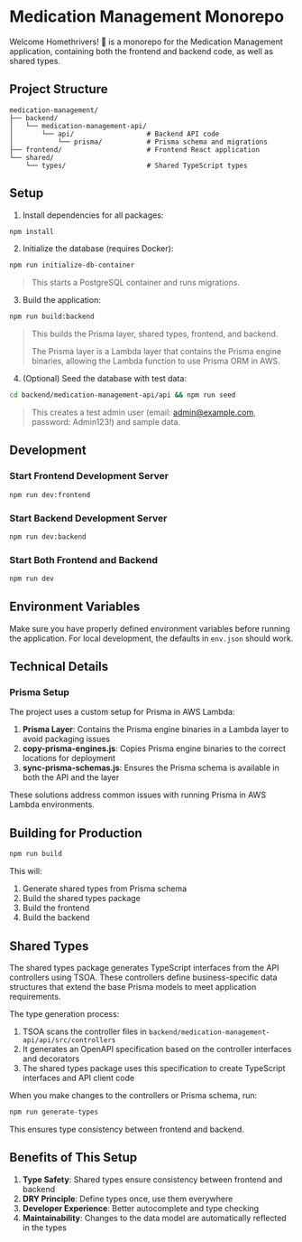 # Medication Management Monorepo

Welcome Homethrivers! 👋 is a monorepo for the Medication Management application, containing both the frontend and backend code, as well as shared types.

## Project Structure

```
medication-management/
├── backend/
│   └── medication-management-api/
│       └── api/                  # Backend API code
│           └── prisma/           # Prisma schema and migrations
├── frontend/                     # Frontend React application
└── shared/
    └── types/                    # Shared TypeScript types
```

## Setup

1. Install dependencies for all packages:

```bash
npm install
```

2. Initialize the database (requires Docker):

```bash
npm run initialize-db-container
```
> This starts a PostgreSQL container and runs migrations.

3. Build the application:

```bash
npm run build:backend
```
> This builds the Prisma layer, shared types, frontend, and backend.
> 
> The Prisma layer is a Lambda layer that contains the Prisma engine binaries, allowing the Lambda function to use Prisma ORM in AWS.

4. (Optional) Seed the database with test data:

```bash
cd backend/medication-management-api/api && npm run seed
```
> This creates a test admin user (email: admin@example.com, password: Admin123!) and sample data.

## Development

### Start Frontend Development Server

```bash
npm run dev:frontend
```

### Start Backend Development Server

```bash
npm run dev:backend
```

### Start Both Frontend and Backend

```bash
npm run dev
```

## Environment Variables

Make sure you have properly defined environment variables before running the application. For local development, the defaults in `env.json` should work.

## Technical Details

### Prisma Setup

The project uses a custom setup for Prisma in AWS Lambda:

1. **Prisma Layer**: Contains the Prisma engine binaries in a Lambda layer to avoid packaging issues
2. **copy-prisma-engines.js**: Copies Prisma engine binaries to the correct locations for deployment
3. **sync-prisma-schemas.js**: Ensures the Prisma schema is available in both the API and the layer

These solutions address common issues with running Prisma in AWS Lambda environments.

## Building for Production

```bash
npm run build
```

This will:
1. Generate shared types from Prisma schema
2. Build the shared types package
3. Build the frontend
4. Build the backend

## Shared Types

The shared types package generates TypeScript interfaces from the API controllers using TSOA. These controllers define business-specific data structures that extend the base Prisma models to meet application requirements.

The type generation process:
1. TSOA scans the controller files in `backend/medication-management-api/api/src/controllers`
2. It generates an OpenAPI specification based on the controller interfaces and decorators
3. The shared types package uses this specification to create TypeScript interfaces and API client code

When you make changes to the controllers or Prisma schema, run:

```bash
npm run generate-types
```

This ensures type consistency between frontend and backend.

## Benefits of This Setup

1. **Type Safety**: Shared types ensure consistency between frontend and backend
2. **DRY Principle**: Define types once, use them everywhere
3. **Developer Experience**: Better autocomplete and type checking
4. **Maintainability**: Changes to the data model are automatically reflected in the types 